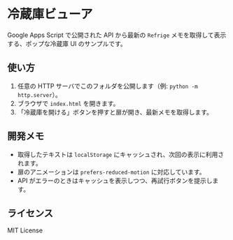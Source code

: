 # 冷蔵庫ビューア

Google Apps Script で公開された API から最新の `Refrige` メモを取得して表示する、ポップな冷蔵庫 UI のサンプルです。

## 使い方

1. 任意の HTTP サーバでこのフォルダを公開します（例: `python -m http.server`）。
2. ブラウザで `index.html` を開きます。
3. 「冷蔵庫を開ける」ボタンを押すと扉が開き、最新メモを取得します。

## 開発メモ

- 取得したテキストは `localStorage` にキャッシュされ、次回の表示に利用されます。
- 扉のアニメーションは `prefers-reduced-motion` に対応しています。
- API がエラーのときはキャッシュを表示しつつ、再試行ボタンを提示します。

## ライセンス

MIT License
